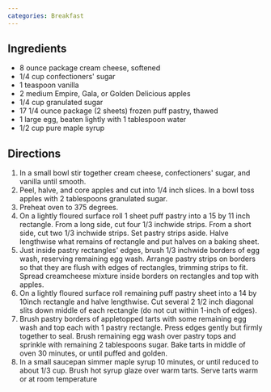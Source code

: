 ```yaml
---
categories: Breakfast
---
```


## Ingredients

 - 8 ounce package cream cheese, softened 
 - 1/4 cup confectioners' sugar 
 - 1 teaspoon vanilla 
 - 2 medium Empire, Gala, or Golden Delicious apples 
 - 1/4 cup granulated sugar 
 - 17 1/4 ounce package (2 sheets) frozen puff pastry, thawed 
 - 1 large egg, beaten lightly with 1 tablespoon water 
 - 1/2 cup pure maple syrup 

## Directions

1. In a small bowl stir together cream cheese, confectioners' sugar, and vanilla until smooth. 
2. Peel, halve, and core apples and cut into 1/4 inch slices. In a bowl toss apples with 2 tablespoons granulated sugar. 
3. Preheat oven to 375 degrees. 
4. On a lightly floured surface roll 1 sheet puff pastry into a 15 by 11 inch rectangle. From a long side, cut four 1/3 inchwide strips. From a short side, cut two 1/3 inchwide strips. Set pastry strips aside. Halve lengthwise what remains of rectangle and put halves on a baking sheet. 
5. Just inside pastry rectangles' edges, brush 1/3 inchwide borders of egg wash, reserving remaining egg wash. Arrange pastry strips on borders so that they are flush with edges of rectangles, trimming strips to fit. Spread creamcheese mixture inside borders on rectangles and top with apples. 
6. On a lightly floured surface roll remaining puff pastry sheet into a 14 by 10inch rectangle and halve lengthwise. Cut several 2 1/2 inch diagonal slits down middle of each rectangle (do not cut within 1-inch of edges). 
7. Brush pastry borders of appletopped tarts with some remaining egg wash and top each with 1 pastry rectangle. Press edges gently but firmly together to seal. Brush remaining egg wash over pastry tops and sprinkle with remaining 2 tablespoons sugar. Bake tarts in middle of oven 30 minutes, or until puffed and golden. 
8. In a small saucepan simmer maple syrup 10 minutes, or until reduced to about 1/3 cup. Brush hot syrup glaze over warm tarts. Serve tarts warm or at room temperature